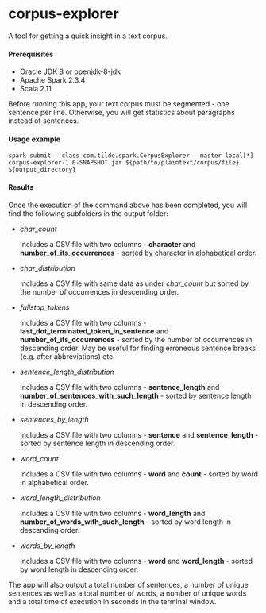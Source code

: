 # corpus-explorer

A tool for getting a quick insight in a text corpus.<br>

#### Prerequisites
* Oracle JDK 8 or openjdk-8-jdk
* Apache Spark 2.3.4
* Scala 2.11

Before running this app, your text corpus must be segmented - one sentence per line. Otherwise, you will get statistics about paragraphs instead of sentences.

#### Usage example
`spark-submit --class com.tilde.spark.CorpusExplorer --master local[*] corpus-explorer-1.0-SNAPSHOT.jar ${path/to/plaintext/corpus/file} ${output_directory}`

#### Results
Once the execution of the command above has been completed, you will find the following subfolders in the output folder:
- _char_count_
  
  Includes a CSV file with two columns - __character__ and __number_of_its_occurrences__ - sorted by character in alphabetical order.
  
- _char_distribution_

  Includes a CSV file with same data as under _char_count_ but sorted by the number of occurrences in descending order.
  
- _fullstop_tokens_

  Includes a CSV file with two columns - __last_dot_terminated_token_in_sentence__ and __number_of_its_occurrences__ - sorted by the number of occurrences in descending order.
  May be useful for finding erroneous sentence breaks (e.g. after abbreviations) etc.

- _sentence_length_distribution_

  Includes a CSV file with two columns - __sentence_length__ and __number_of_sentences_with_such_length__ - sorted by sentence length in descending order.
  
- _sentences_by_length_

  Includes a CSV file with two columns - __sentence__ and __sentence_length__ - sorted by sentence length in descending order.
  
- _word_count_

  Includes a CSV file with two columns - __word__ and __count__ - sorted by word in alphabetical order.
  
- _word_length_distribution_

  Includes a CSV file with two columns - __word_length__ and __number_of_words_with_such_length__ - sorted by word length in descending order.
  
- _words_by_length_

  Includes a CSV file with two columns - __word__ and __word_length__ - sorted by word length in descending order.
  
The app will also output a total number of sentences, a number of unique sentences as well as a total number of words, a number of unique words and a total time of execution in seconds in the terminal window.
